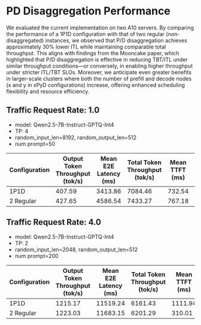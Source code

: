 # PD Disaggregation Performance

We evaluated the current implementation on two A10 servers. By comparing the performance of a 1P1D configuration with that of two regular (non-disaggregated) instances, we observed that P/D disaggregation achieves approximately 30% lower ITL while maintaining comparable total throughput. This aligns with findings from the Mooncake paper, which highlighted that P/D disaggregation is effective in reducing TBT/ITL under similar throughput conditions—or conversely, in enabling higher throughput under stricter ITL/TBT SLOs.
Moreover, we anticipate even greater benefits in larger-scale clusters where both the number of prefill and decode nodes (x and y in xPyD configurations) increase, offering enhanced scheduling flexibility and resource efficiency.

## Traffic Request Rate: 1.0
* model: Qwen2.5-7B-Instruct-GPTQ-Int4
* TP: 4
* random_input_len=8192, random_output_len=512
* num prompt=50

| Configuration  | Output Token Throughput (tok/s)  | Mean E2E Latency (ms) |Total Token Throughput (tok/s)  | Mean TTFT (ms) | P99 TTFT (ms) | Mean ITL (ms) | P99 ITL (ms) |
|----------------|----------------------------------|-----------------------|----------------|---------------|---------------|--------------|---------------------------------|
| 1P1D           | 407.59                           | 3413.86               |7084.46                         | 732.54         | 2952.57       | 7.23          | 10.76        |
| 2 Regular      | 427.65                           | 4586.54               |7433.27                         | 767.18         | 1264.88       | 10.30         | 12.73        |

## Traffic Request Rate: 4.0
* model: Qwen2.5-7B-Instruct-GPTQ-Int4
* TP: 2
* random_input_len=2048, random_output_len=512
* num prompt=200

| Configuration | Output Token Throughput (tok/s) | Mean E2E Latency (ms)  | Total Token Throughput (tok/s)  | Mean TTFT (ms) |P99 TTFT (ms) | Mean ITL (ms) | P99 ITL (ms) |
|---------------|---------------------------------|-------------|--------------------------------|----------------|---------------|----------------|--------------|
| 1P1D          | 1215.17                         | 11519.24    | 6161.43                        | 1111.94        | 2725.89       | 17.06          | 19.72        |
| 2 Regular     | 1223.03                         | 11683.15    | 6201.29                        | 310.01         | 720.91        | 25.74          | 294.89       |